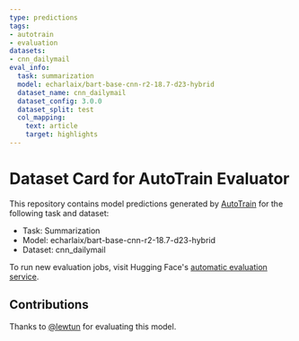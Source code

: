 ```yaml
---
type: predictions
tags:
- autotrain
- evaluation
datasets:
- cnn_dailymail
eval_info:
  task: summarization
  model: echarlaix/bart-base-cnn-r2-18.7-d23-hybrid
  dataset_name: cnn_dailymail
  dataset_config: 3.0.0
  dataset_split: test
  col_mapping:
    text: article
    target: highlights
---
```

# Dataset Card for AutoTrain Evaluator

This repository contains model predictions generated by [AutoTrain](https://huggingface.co/autotrain) for the following task and dataset:

* Task: Summarization
* Model: echarlaix/bart-base-cnn-r2-18.7-d23-hybrid
* Dataset: cnn_dailymail

To run new evaluation jobs, visit Hugging Face's [automatic evaluation service](https://huggingface.co/spaces/autoevaluate/model-evaluator).

## Contributions

Thanks to [@lewtun](https://huggingface.co/lewtun) for evaluating this model.